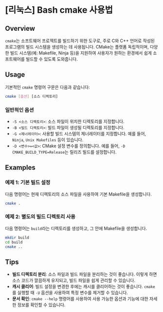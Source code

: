 # [리눅스] Bash cmake 사용법

## Overview
`cmake`는 소프트웨어 프로젝트를 빌드하기 위한 도구로, 주로 C와 C++ 언어로 작성된 프로그램의 빌드 시스템을 생성하는 데 사용됩니다. CMake는 플랫폼 독립적이며, 다양한 빌드 시스템(예: Makefile, Ninja 등)을 지원하여 사용자가 원하는 환경에서 쉽게 소프트웨어를 빌드할 수 있도록 도와줍니다. 

## Usage
기본적인 `cmake` 명령어 구문은 다음과 같습니다:

```bash
cmake [옵션] [소스 디렉토리]
```

### 일반적인 옵션
- `-S <소스 디렉토리>`: 소스 파일이 위치한 디렉토리를 지정합니다.
- `-B <빌드 디렉토리>`: 빌드 파일이 생성될 디렉토리를 지정합니다.
- `-G <제너레이터>`: 사용할 빌드 시스템의 제너레이터를 지정합니다. 예를 들어, `Ninja`, `Unix Makefiles` 등이 있습니다.
- `-D <변수>=<값>`: CMake 설정 변수를 정의합니다. 예를 들어, `-D CMAKE_BUILD_TYPE=Release`는 릴리즈 빌드를 설정합니다.

## Examples
### 예제 1: 기본 빌드 설정
다음 명령어는 현재 디렉토리의 소스 파일을 사용하여 기본 Makefile을 생성합니다.

```bash
cmake .
```

### 예제 2: 별도의 빌드 디렉토리 사용
다음 명령어는 `build`라는 디렉토리를 생성하고, 그 안에 Makefile을 생성합니다.

```bash
mkdir build
cd build
cmake ..
```

## Tips
- **빌드 디렉토리 분리**: 소스 파일과 빌드 파일을 분리하는 것이 좋습니다. 이렇게 하면 소스 코드가 깔끔하게 유지되고, 빌드 파일을 쉽게 관리할 수 있습니다.
- **캐시 클리어**: 빌드 설정을 변경한 후에는 캐시를 클리어하는 것이 좋습니다. `cmake`를 실행할 때 `-U` 옵션을 사용하여 특정 변수를 제거할 수 있습니다.
- **문서 확인**: `cmake --help` 명령어를 사용하여 사용 가능한 옵션과 기능에 대한 자세한 정보를 확인할 수 있습니다.